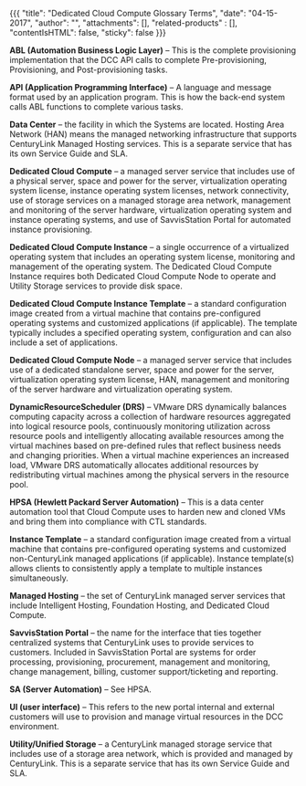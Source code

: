 {{{
  "title": "Dedicated Cloud Compute Glossary Terms",
  "date": "04-15-2017",
  "author": "",
  "attachments": [],
  "related-products" : [],
  "contentIsHTML": false,
  "sticky": false
}}}

**ABL (Automation Business Logic Layer)** – This is the complete provisioning implementation that the DCC API calls to complete Pre-provisioning, Provisioning, and Post-provisioning tasks.

**API (Application Programming Interface)** – A language and message format used by an application program.  This is how the back-end system calls ABL functions to complete various tasks.

**Data Center** – the facility in which the Systems are located.
Hosting Area Network (HAN) means the managed networking infrastructure that supports CenturyLink Managed Hosting services. This is a separate service that has its own Service Guide and SLA.

**Dedicated Cloud Compute** – a managed server service that includes use of a physical server, space and power for the server, virtualization operating system license, instance operating system licenses, network connectivity, use of storage services on a managed storage area network, management and monitoring of the server hardware, virtualization operating system and instance operating systems, and use of SavvisStation Portal for automated instance provisioning.

**Dedicated Cloud Compute Instance** – a single occurrence of a virtualized operating system that includes an operating system license, monitoring and management of the operating system. The Dedicated Cloud Compute Instance requires both Dedicated Cloud Compute Node to operate and Utility Storage services to provide disk space.

**Dedicated Cloud Compute Instance Template** – a standard configuration image created from a virtual machine that contains pre-configured operating systems and customized applications (if applicable). The template typically includes a specified operating system, configuration and can also include a set of applications.

**Dedicated Cloud Compute Node** – a managed server service that includes use of a dedicated standalone server, space and power for the server, virtualization operating system license, HAN, management and monitoring of the server hardware and virtualization operating system.

**DynamicResourceScheduler (DRS)** – VMware DRS dynamically balances computing capacity across a collection of hardware resources aggregated into logical resource pools, continuously monitoring utilization across resource pools and intelligently allocating available resources among the virtual machines based on pre-defined rules that reflect business needs and changing priorities. When a virtual machine experiences an increased load, VMware DRS automatically allocates additional resources by redistributing virtual machines among the physical servers in the resource pool.

**HPSA (Hewlett Packard Server Automation)** – This is a data center automation tool that Cloud Compute uses to harden new and cloned VMs and bring them into compliance with CTL standards.

**Instance Template** – a standard configuration image created from a virtual machine that contains pre-configured operating systems and customized non-CenturyLink managed applications (if applicable). Instance template(s) allows clients to consistently apply a template to multiple instances simultaneously.

**Managed Hosting** – the set of CenturyLink managed server services that include Intelligent Hosting, Foundation Hosting, and Dedicated Cloud Compute.

**SavvisStation Portal** – the name for the interface that ties together centralized systems that CenturyLink uses to provide services to customers. Included in SavvisStation Portal are systems for order processing, provisioning, procurement, management and monitoring, change management, billing, customer support/ticketing and reporting.

**SA (Server Automation)** – See HPSA.

**UI (user interface)** – This refers to the new portal internal and external customers will use to provision and manage virtual resources in the DCC environment.

**Utility/Unified Storage** – a CenturyLink managed storage service that includes use of a storage area network, which is provided and managed by CenturyLink. This is a separate service that has its own Service Guide and SLA.
